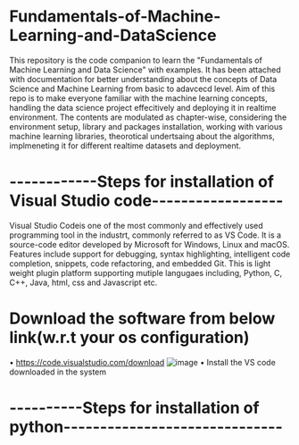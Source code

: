 # Fundamentals-of-Machine-Learning-and-DataScience

This repository is the code companion to learn the "Fundamentals of Machine Learning and Data Science" with examples. It has been attached with documentation for better understanding about the concepts of Data Science and Machine Learning from basic to adavcecd level. Aim of this repo is to make everyone familiar with the machine learning concepts,  handling the data science project effecitively and deploying it in realtime environment. The contents are modulated as chapter-wise, considering the environment setup, library and packages installation, working with various machine learning libraries, theorotical undertsaing about the algorithms, implmeneting it for different realtime datasets and deployment. 

# ------------Steps for installation of Visual Studio code------------------

Visual Studio Codeis one of the most commonly and effectively used programming tool in the industrt, commonly referred to as VS Code. It is a source-code editor developed by Microsoft for Windows, Linux and macOS. Features include support for debugging, syntax highlighting, intelligent code completion, snippets, code refactoring, and embedded Git. This is light weight plugin platform supporting mutiple langugaes including, Python, C, C++, Java, html, css and Javascript etc. 
# Download the software from below link(w.r.t your os configuration)
•	https://code.visualstudio.com/download
![image](https://github.com/Medini-eng/Fundamentals-of-Machine-Learning-and-DataScience/assets/65450964/577375e6-23ab-4ffa-a633-a5a189376a84)
•	Install the VS code downloaded in the system
 
# ----------Steps for installation of python------------------------------
